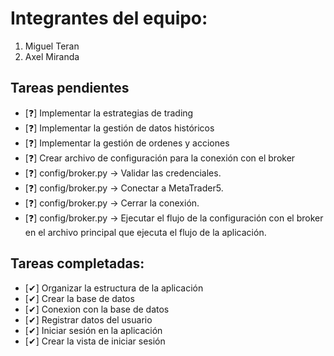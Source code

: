 # Integrantes del equipo:
1. Miguel Teran
2. Axel Miranda

## Tareas pendientes
- [❓] Implementar la estrategias de trading
- [❓] Implementar la gestión de datos históricos
- [❓] Implementar la gestión de ordenes y acciones
- [❓] Crear archivo de configuración para la conexión con el broker
- [❓] config/broker.py  -> Validar las credenciales.
- [❓] config/broker.py  -> Conectar a MetaTrader5.
- [❓] config/broker.py  -> Cerrar la conexión.
- [❓] config/broker.py  -> Ejecutar el flujo de la configuración con el broker en el archivo principal que ejecuta el flujo de la aplicación.

## Tareas completadas:
- [✔] Organizar la estructura de la aplicación
- [✔] Crear la base de datos
- [✔] Conexion con la base de datos
- [✔] Registrar datos del usuario
- [✔] Iniciar sesión en la aplicación
- [✔] Crear la vista de iniciar sesión



